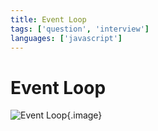 ```yaml
---
title: Event Loop
tags: ['question', 'interview']
languages: ['javascript']
---
```

# Event Loop

![Event Loop](./images/event-loop.png){.image}
